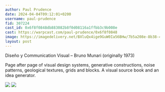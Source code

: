 ```yaml
---
author: Paul Prudence
date: 2024-04-04T09:12:01+0200
username: paul-prudence
fid: 307224
cast_id: 0x6f8f0848db883082b8f0d08116a1ffbb3c9b008e
cast: https://warpcast.com/paul-prudence/0x6f8f0848
image: https://imagedelivery.net/BXluQx4ige9GuW0Ia56BHw/7b5a208e-8b38-4785-144a-3919222b5800/original
layout: post
---
```

Diseño y Communication Visual – Bruno Munari (originally 1973)  
  
Page after page of visual design systems, generative constructions, noise patterns, geological textures, grids and blocks. A visual source book and an idea generator.  

![](https://imagedelivery.net/BXluQx4ige9GuW0Ia56BHw/7b5a208e-8b38-4785-144a-3919222b5800/original)
![](https://imagedelivery.net/BXluQx4ige9GuW0Ia56BHw/e698df82-eba1-4786-2068-ca9c354a4000/original)